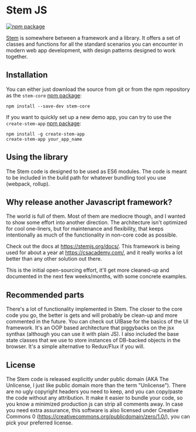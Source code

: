 # Stem JS
[![npm package][npm-badge]][npm-url]

[Stem](https://stemjs.org) is somewhere between a framework and a library. It offers a set of classes and functions for all the standard scenarios you can encounter in modern web app development, with design patterns designed to work together.

## Installation
You can either just download the source from git or from the npm repository as the `stem-core` [npm package](https://www.npmjs.com/package/stem-core):
```
npm install --save-dev stem-core
```

If you want to quickly set up a new demo app, you can try to use the `create-stem-app` [npm package](https://www.npmjs.com/package/create-stem-app):
```
npm install -g create-stem-app
create-stem-app your_app_name
```

## Using the library
The Stem code is designed to be used as ES6 modules. The code is meant to be included in the build path for whatever bundling tool you use (webpack, rollup).

## Why release another Javascript framework?
The world is full of them. Most of them are mediocre though, and I wanted to show some effort into another direction.
The architecture isn't optimized for cool one-liners, but for maintenance and flexibility, that keeps intentionally as much of the functionality in non-core code as possible.

Check out the docs at https://stemjs.org/docs/.
This framework is being used for about a year at https://csacademy.com/, and it really works a lot better than any other solution out there.

This is the initial open-sourcing effort, it'll get more cleaned-up and documented in the next few weeks/months, with some concrete examples.

## Recommended parts
There's a lot of functionality implemented in Stem. The closer to the core code you go, the better is gets and will probably be clean-up and more commented in the future.
You can check out UIBase for the basics of the UI framework. It's an OOP based architecture that piggybacks on the jsx synthax (although you can use it with plain JS).
I also included the base state classes that we use to store instances of DB-backed objects in the browser. It's a simple alternative to Redux/Flux if you will.

## License
The Stem code is released explicitly under public domain (AKA The Unlicense, I just like public domain more than the term "Unlicense").
There are no ugly copyright headers you need to keep, and you can copy/paste the code without any attribution.
It make it easier to bundle your code, so you know a minimized production js can strip all comments away.
In case you need extra assurance, this software is also licensed under Creative Commons 0 (https://creativecommons.org/publicdomain/zero/1.0/), you can pick your preferred license.

[npm-badge]: https://img.shields.io/npm/v/stem-core.svg?style=flat-square
[npm-url]: https://www.npmjs.org/package/stem-core
